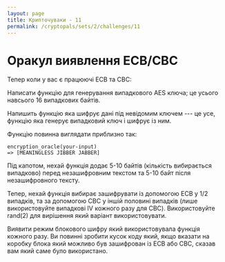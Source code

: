 ```yaml
---
layout: page
title: Крипточуваки - 11
permalink: /cryptopals/sets/2/challenges/11
---
```


# Оракул виявлення ECB/CBC

Тепер коли у вас є працюючі ECB та CBC:

Написати функцію для генерування випадкового AES ключа; це усього навсього 16 випадкових байтів.

Напишить функцію яка шифрує дані під невідомим ключем --- це усе, функцію яка генерує випадковий ключ і шифрує із ним.

Функцію повинна виглядати приблизно так:

```
encryption_oracle(your-input)
=> [MEANINGLESS JIBBER JABBER]
```
Під капотом, нехай функція додає 5-10 байтів (кількість вибирається випадково) перед незашифровним текстом та 5-10 байт після незашифровного тексту.

Тепер, нехай функція вибирає зашифрувати із допомогою ECB у 1/2 випадків, та за допомогою CBC у іншій половині випадків (лише використовуйте випадкові IV кожного разу для CBC). Використовуйте rand(2) для вирішення який варіант використовувати.

Виявити режим блокового шифру який використовувала функція кожного разу. Ви повинні зробити кусок коду який, якщо вказати на коробку блока який можливо був зашифрован із ECB або CBC, сказав вам який саме було використано.

